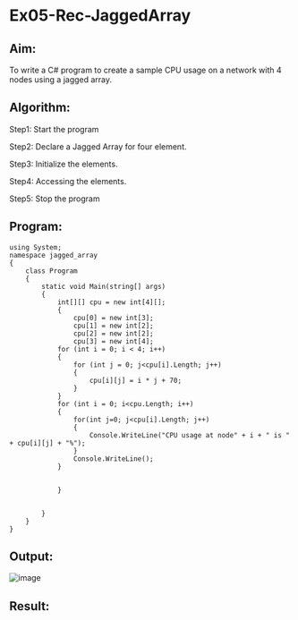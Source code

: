 # Ex05-Rec-JaggedArray
## Aim:
To write a C# program to create a sample CPU usage on a network with 4 nodes using a jagged array.
## Algorithm:
Step1:
Start the program

Step2:
Declare a Jagged Array for four element.

Step3:
Initialize the elements.

Step4:
Accessing the elements.

Step5:
Stop the program


## Program:
```
using System;
namespace jagged_array
{
    class Program
    {
        static void Main(string[] args)
        {
            int[][] cpu = new int[4][];
            {
                cpu[0] = new int[3];
                cpu[1] = new int[2];
                cpu[2] = new int[2];
                cpu[3] = new int[4];
            for (int i = 0; i < 4; i++)
            {
                for (int j = 0; j<cpu[i].Length; j++)
                {
                    cpu[i][j] = i * j + 70;
                }
            }
            for (int i = 0; i<cpu.Length; i++)
            {
                for(int j=0; j<cpu[i].Length; j++)
                {
                    Console.WriteLine("CPU usage at node" + i + " is " + cpu[i][j] + "%");
                }
                Console.WriteLine();
            }


            }
              

        }
    }
}
```

## Output:
![image](https://github.com/VismayaNair/Ex05-Rec-JaggedArray/assets/93427210/213a38b1-1056-4bd8-ae0f-23dcddbab7ce)


## Result:
